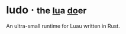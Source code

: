 <h1>
	ludo · <small>the <u>lu</u>a <u>do</u>er</small>
</h1>

An ultra-small runtime for Luau written in Rust.

